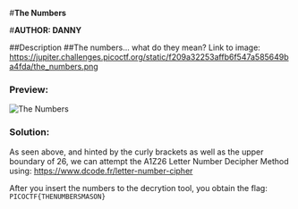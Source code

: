 #**The Numbers**

#**AUTHOR: DANNY**

##Description
##The numbers... what do they mean?
Link to image: https://jupiter.challenges.picoctf.org/static/f209a32253affb6f547a585649ba4fda/the_numbers.png

### Preview:
![The Numbers](https://jupiter.challenges.picoctf.org/static/f209a32253affb6f547a585649ba4fda/the_numbers.png)

### Solution:

As seen above, and hinted by the curly brackets as well as the upper boundary of 26, we can attempt the A1Z26 Letter Number Decipher Method 
using: https://www.dcode.fr/letter-number-cipher

After you insert the numbers to the decrytion tool, you obtain the flag: ```PICOCTF{THENUMBERSMASON}```

